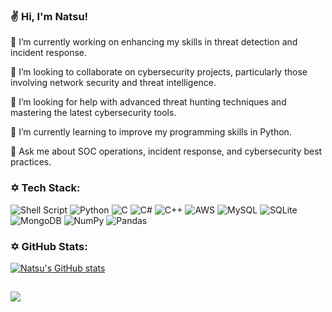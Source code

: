 ### ✌️ Hi, I'm Natsu! 
🔭 I’m currently working on enhancing my skills in threat detection and incident response.

👯 I’m looking to collaborate on cybersecurity projects, particularly those involving network security and threat intelligence.

🤝 I’m looking for help with advanced threat hunting techniques and mastering the latest cybersecurity tools.

🌱 I’m currently learning to improve my programming skills in Python.

💬 Ask me about SOC operations, incident response, and cybersecurity best practices.

### ✡ Tech Stack: 

![Shell Script](https://img.shields.io/badge/shell_script-%23121011.svg?style=for-the-badge&logo=gnu-bash&logoColor=white) ![Python](https://img.shields.io/badge/python-3670A0?style=for-the-badge&logo=python&logoColor=ffdd54) ![C](https://img.shields.io/badge/c-%2300599C.svg?style=for-the-badge&logo=c&logoColor=white) ![C#](https://img.shields.io/badge/c%23-%23239120.svg?style=for-the-badge&logo=csharp&logoColor=white) ![C++](https://img.shields.io/badge/c++-%2300599C.svg?style=for-the-badge&logo=c%2B%2B&logoColor=white) ![AWS](https://img.shields.io/badge/AWS-%23FF9900.svg?style=for-the-badge&logo=amazon-aws&logoColor=white) ![MySQL](https://img.shields.io/badge/mysql-4479A1.svg?style=for-the-badge&logo=mysql&logoColor=white) ![SQLite](https://img.shields.io/badge/sqlite-%2307405e.svg?style=for-the-badge&logo=sqlite&logoColor=white) ![MongoDB](https://img.shields.io/badge/MongoDB-%234ea94b.svg?style=for-the-badge&logo=mongodb&logoColor=white) ![NumPy](https://img.shields.io/badge/numpy-%23013243.svg?style=for-the-badge&logo=numpy&logoColor=white) ![Pandas](https://img.shields.io/badge/pandas-%23150458.svg?style=for-the-badge&logo=pandas&logoColor=white)
### ✡ GitHub Stats:
[![Natsu's GitHub stats](https://github-readme-stats.vercel.app/api?username=natsu2013&count_private=true&show_icons=true&theme=onedark)](https://github.com/anuraghazra/github-readme-stats)<br/>

##
[![](https://visitcount.itsvg.in/api?id=natsu2013&icon=0&color=0)](https://visitcount.itsvg.in)

<!-- Proudly created with GPRM ( https://gprm.itsvg.in ) -->

